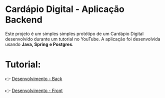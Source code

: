 # Cardápio Digital - Aplicação Backend

Este projeto é um simples simples protótipo de um Cardápio Digital desenvolvido durante um tutorial no YouTube.
A aplicação foi desenvolvida usando **Java, Spring e Postgres**.

# Tutorial:

👉 [Desenvolvimento - Back](https://www.youtube.com/watch?v=lUVureR5GqI)

👉 [Desenvolvimento - Front](https://www.youtube.com/watch?v=WHruc3_2z68)


